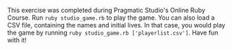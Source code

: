 This exercise was completed during Pragmatic Studio's Online Ruby Course.
Run ```ruby studio_game.rb``` to play the game.
You can also load a CSV file, containing the names and initial lives.
In that case, you would play the game by running ```ruby studio_game.rb ['playerlist.csv']```.
Have fun with it!